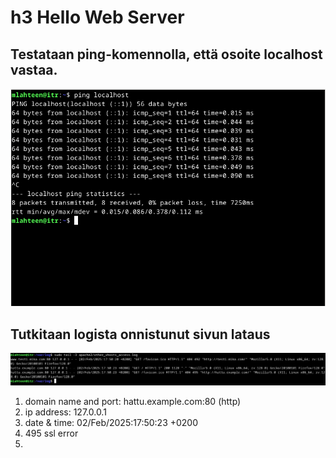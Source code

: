 # h3 Hello Web Server

## Testataan ping-komennolla, että osoite localhost vastaa.

![ping localhost -> Testataan, että osoite localhost vastaa.](https://github.com/mikacheese/linux-servers/blob/imagesh3/ping_localhost.png)

## Tutkitaan logista onnistunut sivun lataus

![katsotaan /var/log/apache2/other_vhosts_access.log tiedostosta onnistunut sivun lataus.](https://github.com/mikacheese/linux-servers/blob/imagesh3/Success.png)

1. domain name and port: hattu.example.com:80 (http)
2. ip address: 127.0.0.1
3. date & time: 02/Feb/2025:17:50:23 +0200
4. 495 ssl error
5. 
